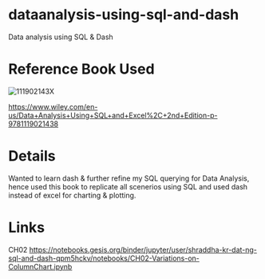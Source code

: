 # dataanalysis-using-sql-and-dash
Data analysis using SQL &amp; Dash

# Reference Book Used
![111902143X](https://user-images.githubusercontent.com/69973111/110421615-e1c9aa00-80c3-11eb-8b99-b4f0725599b5.jpg)

https://www.wiley.com/en-us/Data+Analysis+Using+SQL+and+Excel%2C+2nd+Edition-p-9781119021438

# Details
Wanted to learn dash & further refine my SQL querying for Data Analysis, hence used this book to replicate all scenerios using SQL and used dash instead of excel for charting & plotting.

# Links
CH02
https://notebooks.gesis.org/binder/jupyter/user/shraddha-kr-dat-ng-sql-and-dash-qpm5hckv/notebooks/CH02-Variations-on-ColumnChart.ipynb

